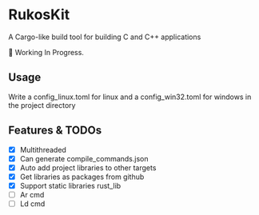 # RukosKit

A Cargo-like build tool for building C and C++ applications

🚧 Working In Progress. 

## Usage

Write a config_linux.toml for linux and a config_win32.toml for windows in the project directory

## Features & TODOs

* [x] Multithreaded
* [x] Can generate compile_commands.json
* [x] Auto add project libraries to other targets
* [x] Get libraries as packages from github
* [x] Support static libraries rust_lib
* [ ] Ar cmd
* [ ] Ld cmd